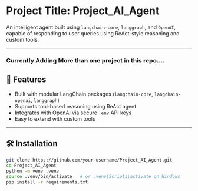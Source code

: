 # Project Title: Project_AI_Agent

An intelligent agent built using `langchain-core`, `langgraph`, and `OpenAI`, capable of responding to user queries using ReAct-style reasoning and custom tools.

---
### Currently Adding More than one project in this repo....
## 🚀 Features

- Built with modular LangChain packages (`langchain-core`, `langchain-openai`, `langgraph`)
- Supports tool-based reasoning using ReAct agent
- Integrates with OpenAI via secure `.env` API keys
- Easy to extend with custom tools

---

## 🛠️ Installation

```bash
git clone https://github.com/your-username/Project_AI_Agent.git
cd Project_AI_Agent
python -m venv .venv
source .venv/bin/activate   # or .venv\Scripts\activate on Windows
pip install -r requirements.txt
